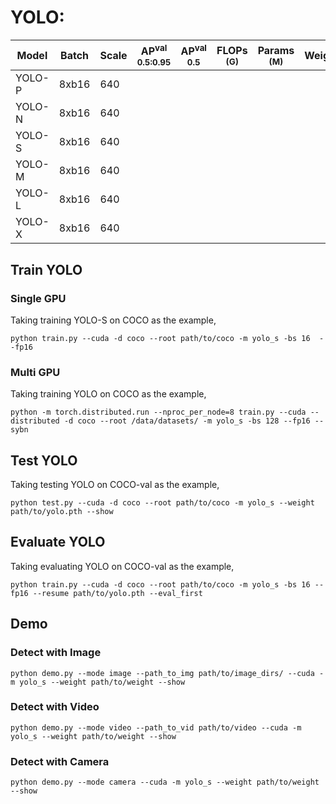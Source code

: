 # YOLO:

|  Model  |  Batch | Scale | AP<sup>val<br>0.5:0.95 | AP<sup>val<br>0.5 | FLOPs<br><sup>(G) | Params<br><sup>(M) | Weight | Logs |
|---------|--------|-------|------------------------|-------------------|-------------------|--------------------|--------|------|
| YOLO-P  | 8xb16  |  640  |                        |                   |                   |                    |  |
| YOLO-N  | 8xb16  |  640  |                        |                   |                   |                    |  |
| YOLO-S  | 8xb16  |  640  |                        |                   |                   |                    |  |
| YOLO-M  | 8xb16  |  640  |                        |                   |                   |                    |  |
| YOLO-L  | 8xb16  |  640  |                        |                   |                   |                    |  |
| YOLO-X  | 8xb16  |  640  |                        |                   |                   |                    |  |


## Train YOLO
### Single GPU
Taking training YOLO-S on COCO as the example,
```Shell
python train.py --cuda -d coco --root path/to/coco -m yolo_s -bs 16  --fp16
```

### Multi GPU
Taking training YOLO on COCO as the example,
```Shell
python -m torch.distributed.run --nproc_per_node=8 train.py --cuda --distributed -d coco --root /data/datasets/ -m yolo_s -bs 128 --fp16 --sybn 
```

## Test YOLO
Taking testing YOLO on COCO-val as the example,
```Shell
python test.py --cuda -d coco --root path/to/coco -m yolo_s --weight path/to/yolo.pth --show 
```

## Evaluate YOLO
Taking evaluating YOLO on COCO-val as the example,
```Shell
python train.py --cuda -d coco --root path/to/coco -m yolo_s -bs 16 --fp16 --resume path/to/yolo.pth --eval_first
```

## Demo
### Detect with Image
```Shell
python demo.py --mode image --path_to_img path/to/image_dirs/ --cuda -m yolo_s --weight path/to/weight --show
```

### Detect with Video
```Shell
python demo.py --mode video --path_to_vid path/to/video --cuda -m yolo_s --weight path/to/weight --show
```

### Detect with Camera
```Shell
python demo.py --mode camera --cuda -m yolo_s --weight path/to/weight --show
```
